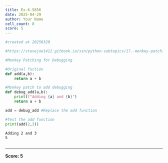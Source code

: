 ```yaml
---
title: Ex-6-5856
date: 2025-04-29
author: Your Name
cell_count: 8
score: 5
---
```


```python
#created at 20250320
```


```python
#https://stevejoe1412.gitbook.io/ssn/python-subtopics/17.-monkey-patching
```


```python
#Monkey Patching for Debugging
```


```python
#Original fuction
def add(a,b):
    return a + b
```


```python
#Monkey patch to add debugging
def debug_add(a,b):
    print(f"Adding {a} and {b}")
    return a + b
```


```python
add = debug_add #Replace the add function
```


```python
#Test the add function
print(add(2,3))
```

    Adding 2 and 3
    5



```python

```


---
**Score: 5**